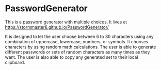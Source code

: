 # PasswordGenerator
This is a password generator with multiple choices. It lives at https://stormmaster8.github.io/PasswordGenerator/

It is designed to let the user choose between 6 to 30 characters using any combination of 
uppercase, lowercase, numbers, or symbols. It chooses characters by using random math calculations.
The user is able to generate different passwords or sets of random characters as many times as they want.
The user is also able to copy any generated set to their local clipboard.


